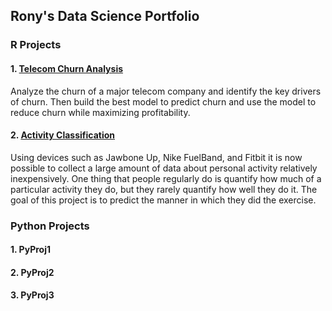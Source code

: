 ## Rony's Data Science Portfolio  

### R Projects

#### 1. [Telecom Churn Analysis](http://htmlpreview.github.io/?https://github.com/ronymc30/ronymc30.github.io/blob/master/telecomchurn.html)  
Analyze the churn of a major telecom company and identify the key drivers of churn. Then build the best model to predict churn and use the model to reduce churn while maximizing profitability.

#### 2. [Activity Classification](http://htmlpreview.github.io/?https://github.com/ronymc30/ronymc30.github.io/blob/master/activitydetect.html)  
Using devices such as Jawbone Up, Nike FuelBand, and Fitbit it is now possible to collect a large amount of data about personal activity relatively inexpensively. One thing that people regularly do is quantify how much of a particular activity they do, but they rarely quantify how well they do it. The goal of this project is to predict the manner in which they did the exercise.  

### Python Projects  

#### 1. PyProj1

#### 2. PyProj2

#### 3. PyProj3
